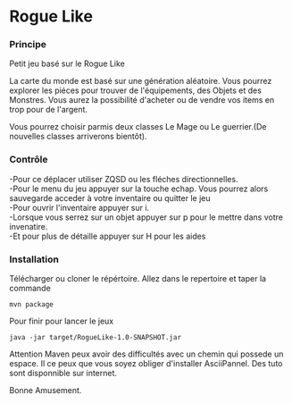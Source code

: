 # Rogue Like

### Principe
Petit jeu basé sur le Rogue Like

La carte du monde est basé sur une génération aléatoire. Vous pourrez explorer les piéces pour trouver de l'équipements, des Objets
et des Monstres. Vous aurez la possibilité d'acheter ou de vendre vos items en trop pour de l'argent.

Vous pourrez choisir parmis deux classes Le Mage ou Le guerrier.(De nouvelles classes arriverons bientôt).

### Contrôle
-Pour ce déplacer utiliser ZQSD ou les fléches directionnelles.\
-Pour le menu du jeu appuyer sur la touche echap. Vous pourrez alors sauvegarde acceder à votre inventaire ou quitter le jeu \
-Pour ouvrir l'inventaire appuyer sur i.\
-Lorsque vous serrez sur un objet appuyer sur p pour le mettre dans votre invenatire.\
-Et pour plus de détaille appuyer sur H pour les aides
### Installation
Télécharger ou cloner le répértoire.
Allez dans le repertoire et taper la commande
```
mvn package
```
Pour finir pour lancer le jeux
```
java -jar target/RogueLike-1.0-SNAPSHOT.jar
```
Attention Maven peux avoir des difficultés avec un chemin qui possede un espace.
Il ce peux que vous soyez obliger d'installer AsciiPannel. Des tuto sont disponnible sur internet.

Bonne Amusement.